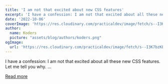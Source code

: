 ```yaml
---
title: 'I am not that excited about new CSS features'
excerpt: 'I have a confession: I am not that excited about all these new CSS features. Let me tell you why.    ...'
date: '2022-10-06'
coverImage: 'https://res.cloudinary.com/practicaldev/image/fetch/s--I3K7bzKE--/c_imagga_scale,f_auto,fl_progressive,h_420,q_auto,w_1000/https://dev-to-uploads.s3.amazonaws.com/uploads/articles/5v4w9fy3tcl81i95vz11.jpg'
author:
  name: Koders
  picture: "assets/blog/authors/koders.png"
ogImage:
  url: 'https://res.cloudinary.com/practicaldev/image/fetch/s--I3K7bzKE--/c_imagga_scale,f_auto,fl_progressive,h_420,q_auto,w_1000/https://dev-to-uploads.s3.amazonaws.com/uploads/articles/5v4w9fy3tcl81i95vz11.jpg'
---
```


I have a confession: I am not that excited about all these new CSS features. Let me tell you why.    ...

[Read more](https://dev.to/starbist/i-am-not-that-excited-about-new-css-features-4jb5)
